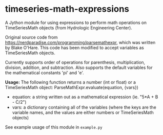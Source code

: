 # timeseries-math-expressions
A Jython module for using expressions to perform math operations on TimeSeriesMath objects (from Hydrologic Engineering Center).

Original source code from https://nerdparadise.com/programming/parsemathexpr, which was written by Blake O'Hare. This code has been modified to accept variables as TimeSeriesMath objects.

Currently supports order of operations for parenthesis, multiplication, division, addition, and subtraction. Also supports the default variables for the mathematical constants 'pi' and 'e'.

**Usage:**
The following function returns a number (int or float) or a TimeSeriesMath object:
ParseMathExpr.evaluate(equation, {vars})
  - equation: a string written out as a mathematical expression (ie. "5*A + B - C/2")
  - vars: a dictionary containing all of the variables (where the keys are the variable names, and the values are either numbers or TimeSeriesMath objects)

See example usage of this module in `example.py`
